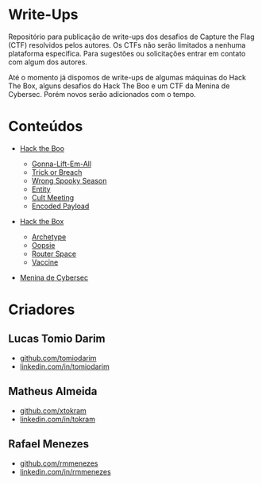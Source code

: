 # Write-Ups
Repositório para publicação de write-ups dos desafios de Capture the Flag (CTF) resolvidos pelos autores. Os CTFs não serão limitados a nenhuma plataforma específica. Para sugestões ou solicitações entrar em contato com algum dos autores. 

Até o momento já dispomos de write-ups de algumas máquinas do Hack The Box, alguns desafios do Hack The Boo e um CTF da Menina de Cybersec. Porém novos serão adicionados com o tempo.


# Conteúdos
- [Hack the Boo](https://github.com/xtokram/Write-ups/tree/main/HackTheBoo)
    - [Gonna-Lift-Em-All](https://github.com/xtokram/Write-ups/blob/main/HackTheBoo/crypto_gonna-lift-em-all/Gonna-Lift-Em-All.md)
    - [Trick or Breach](https://github.com/xtokram/Write-ups/blob/main/HackTheBoo/forensics_trick_or_breach/Trick%20or%20Breach.md)
    - [Wrong Spooky Season](https://github.com/xtokram/Write-ups/blob/main/HackTheBoo/forensics_wrong_spooky_season/Wrong%20Spooky%20Season.md)
    - [Entity](https://github.com/xtokram/Write-ups/blob/main/HackTheBoo/pwn_entity/Entity.md)
    - [Cult Meeting](https://github.com/xtokram/Write-ups/blob/main/HackTheBoo/rev_cult_meeting/Cult%20Meeting.md)
    - [Encoded Payload](https://github.com/xtokram/Write-ups/blob/main/HackTheBoo/rev_encoded_payload/Encoded%20Payload.md)

- [Hack the Box](https://github.com/tomiodarim)
    - [Archetype](https://github.com/xtokram/Write-ups/blob/main/HackTheBox/Archetype/Archetype.md)
    - [Oopsie](https://github.com/xtokram/Write-ups/blob/main/HackTheBox/Oopsie/Oopsie.md)
    - [Router Space](https://github.com/xtokram/Write-ups/blob/main/HackTheBox/RouterSpace/RouterSpace.md)
    - [Vaccine](https://github.com/xtokram/Write-ups/tree/main/HackTheBox/Vaccine)

- [Menina de Cybersec](https://github.com/xtokram/Write-ups/tree/main/Menina%20de%20CyberSec)


# Criadores
## Lucas Tomio Darim
- [github.com/tomiodarim](https://github.com/tomiodarim)
- [linkedin.com/in/tomiodarim](https://linkedin.com/in/tomiodarim)

## Matheus Almeida
- [github.com/xtokram](https://github.com/xtokram)
- [linkedin.com/in/tokram](https://linkedin.com/in/tokram)

## Rafael Menezes
- [github.com/rmmenezes](https://github.com/rmmenezes)
- [linkedin.com/in/rmmenezes](https://linkedin.com/in/rmmenezes)
